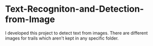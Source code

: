 # Text-Recogniton-and-Detection-from-Image
I developed this project to detect text from images.
There are different images for trails which aren't kept in any specific folder.
